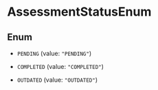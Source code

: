 

# AssessmentStatusEnum

## Enum


* `PENDING` (value: `"PENDING"`)

* `COMPLETED` (value: `"COMPLETED"`)

* `OUTDATED` (value: `"OUTDATED"`)



